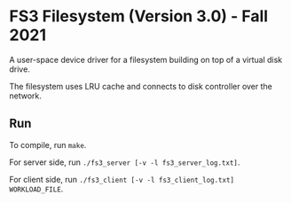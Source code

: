 # FS3 Filesystem (Version 3.0) - Fall 2021

<p>A user-space device driver for a filesystem building on top of a virtual disk drive.</p>
<p>The filesystem uses LRU cache and connects to disk controller over the network.</p>
  
## Run
<p>To compile, run <code>make</code>.</p>
<p>For server side, run <code>./fs3_server [-v -l fs3_server_log.txt]</code>.</p>
<p>For client side, run <code>./fs3_client [-v -l fs3_client_log.txt] WORKLOAD_FILE</code>.</p>
